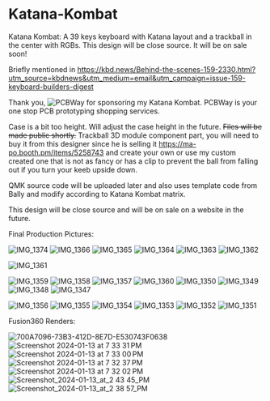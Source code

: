 # Katana-Kombat
Katana Kombat: A 39 keys keyboard with Katana layout and a trackball in the center with RGBs. This design will be close source. It will be on sale soon!

Briefly mentioned in https://kbd.news/Behind-the-scenes-159-2330.html?utm_source=kbdnews&utm_medium=email&utm_campaign=issue-159-keyboard-builders-digest

Thank you, ![PCBWay](https://github.com/protieusz/Katana-Kombat/assets/118025702/bdd83a7d-2658-4326-90c7-f380680f9a08) for sponsoring my Katana Kombat.  PCBWay is your one stop PCB prototyping shopping services.

Case is a bit too height. Will adjust the case height in the future. ~~Files will be made public shortly.~~ Trackball 3D module component part, you will need to buy it from this designer since he is selling it https://ma-po.booth.pm/items/5258743 and create your own or use my custom created one that is not as fancy or has a clip to prevent the ball from falling out if you turn your keeb upside down.

QMK source code will be uploaded later and also uses template code from Bally and modify according to Katana Kombat matrix.

This design will be close source and will be on sale on a website in the future.

Final Production Pictures:

![IMG_1374](https://github.com/protieusz/Katana-Kombat/assets/118025702/b5f58ba1-0d8a-45e8-bd0b-321057497c7d)
![IMG_1366](https://github.com/protieusz/Katana-Kombat/assets/118025702/5f06ea80-8ead-4c63-88cb-60b6189caef1)
![IMG_1365](https://github.com/protieusz/Katana-Kombat/assets/118025702/4025dfef-4cdf-456c-b434-6cc104011716)
![IMG_1364](https://github.com/protieusz/Katana-Kombat/assets/118025702/4f6b934e-7d62-4623-a7a8-4d54c2ded46c)
![IMG_1363](https://github.com/protieusz/Katana-Kombat/assets/118025702/979ce925-6bc7-4f03-aaef-e2e0bb95a2d6)
![IMG_1362](https://github.com/protieusz/Katana-Kombat/assets/118025702/1791857a-7548-45ad-a2ef-8fb3bad72fd6)

![IMG_1361](https://github.com/protieusz/Katana-Kombat/assets/118025702/71aeb4cd-ac64-46af-97e4-5bd0a35cae53)

![IMG_1359](https://github.com/protieusz/Katana-Kombat/assets/118025702/facf4934-e4bf-4c8e-817e-c7eea6bd597f)
![IMG_1358](https://github.com/protieusz/Katana-Kombat/assets/118025702/da884302-b3a4-4bd7-800e-83a8fe063b07)
![IMG_1357](https://github.com/protieusz/Katana-Kombat/assets/118025702/620b1b09-b66d-4980-81f8-a64ed1d8e82e)
![IMG_1360](https://github.com/protieusz/Katana-Kombat/assets/118025702/6c6d5e2d-fc45-4e4b-94e2-25f38b8bfb96)
![IMG_1350](https://github.com/protieusz/Katana-Kombat/assets/118025702/132fc946-38a1-42d0-8d29-707a8ad16861)
![IMG_1349](https://github.com/protieusz/Katana-Kombat/assets/118025702/db081575-8a35-4bfb-ad89-28985f41be55)
![IMG_1348](https://github.com/protieusz/Katana-Kombat/assets/118025702/7aff8bab-379e-436f-9950-433b2ed71ee5)
![IMG_1347](https://github.com/protieusz/Katana-Kombat/assets/118025702/0df0bb5d-223a-4dcc-8201-3e191c4bc60e)

![IMG_1356](https://github.com/protieusz/Katana-Kombat/assets/118025702/24e8af7d-41b8-4f88-bec9-332134b5b794)
![IMG_1355](https://github.com/protieusz/Katana-Kombat/assets/118025702/a0f2e0be-f834-491a-97dc-d1a44c9c6665)
![IMG_1354](https://github.com/protieusz/Katana-Kombat/assets/118025702/46cad954-14b6-4e17-a75e-321159c26d9c)
![IMG_1353](https://github.com/protieusz/Katana-Kombat/assets/118025702/52b810ec-fed5-485e-8ac1-31be8e1b909e)
![IMG_1352](https://github.com/protieusz/Katana-Kombat/assets/118025702/b29edb0f-efa5-4356-ab8a-d2767ffbeec4)
![IMG_1351](https://github.com/protieusz/Katana-Kombat/assets/118025702/184ddda7-fe5f-4ab5-8dd3-d37e2a7a3280)

Fusion360 Renders:

![700A7096-73B3-412D-8E7D-E530743F0638](https://github.com/protieusz/Katana-Kombat/assets/118025702/955ca2b3-36ed-4f34-914b-93356fa6fc11)
![Screenshot 2024-01-13 at 7 33 31 PM](https://github.com/protieusz/Katana-Kombat/assets/118025702/a3c86b82-9439-4a33-a421-09e9ec1a2116)
![Screenshot 2024-01-13 at 7 33 00 PM](https://github.com/protieusz/Katana-Kombat/assets/118025702/819f22be-0d0f-4490-953d-4cc15612838d)
![Screenshot 2024-01-13 at 7 32 37 PM](https://github.com/protieusz/Katana-Kombat/assets/118025702/0694f9b4-4c06-4cde-8f18-efccfd40e838)
![Screenshot 2024-01-13 at 7 32 02 PM](https://github.com/protieusz/Katana-Kombat/assets/118025702/90c17a81-7538-4251-bbc8-7448cce40db2)
![Screenshot_2024-01-13_at_2 43 45_PM](https://github.com/protieusz/Katana-Kombat/assets/118025702/ef01b926-6e93-4904-abd9-353e8ae37b33)
![Screenshot_2024-01-13_at_2 38 57_PM](https://github.com/protieusz/Katana-Kombat/assets/118025702/2966b1b5-1ade-4387-b3e7-14d008302546)
